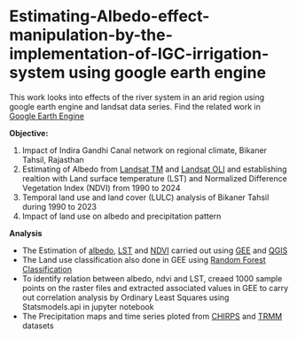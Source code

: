 # Estimating-Albedo-effect-manipulation-by-the-implementation-of-IGC-irrigation-system using google earth engine
This work looks into effects of the river system in an arid region using google earth engine and landsat data series.
Find the related work in [Google Earth Engine]()

**Objective:**
1. Impact of Indira Gandhi Canal network on regional climate, Bikaner Tahsil, Rajasthan
2. Estimating of Albedo from [Landsat TM](https://developers.google.com/earth-engine/datasets/catalog/LANDSAT_LT05_C02_T1_L2) and [Landsat OLI](https://developers.google.com/earth-engine/datasets/catalog/LANDSAT_LC08_C02_T1_L2) and establishing realtion with Land surface temperature (LST) and Normalized Difference Vegetation Index (NDVI) from 1990 to 2024
3. Temporal land use and land cover (LULC) analysis of Bikaner Tahsil during 1990 to 2023
4. Impact of land use on albedo and precipitation pattern 

**Analysis**
- The Estimation of [albedo](https://ieeexplore.ieee.org/abstract/document/7976307), [LST](https://www.sciencedirect.com/science/article/pii/S2352938521002019) and [NDVI](https://www.researchgate.net/profile/Jan-Niklas-Schmid/publication/320708352_Using_Google_Earth_Engine_for_Landsat_NDVI_time_series_analysis_to_indicate_the_present_status_of_forest_stands/links/5d29201b458515c11c2ab18e/Using-Google-Earth-Engine-for-Landsat-NDVI-time-series-analysis-to-indicate-the-present-status-of-forest-stands.pdf) carried out using [GEE](https://earthengine.google.com/) and [QGIS](https://qgis.org/download/)
- The Land use classification also done in GEE using [Random Forest Classification](https://www.mdpi.com/2072-4292/14/11/2654) 
- To identify relation between albedo, ndvi and LST, creaed 1000 sample points on the raster files and extracted associated values in GEE to carry out correlation analysis by Ordinary Least Squares using Statsmodels.api in jupyter notebook
- The Precipitation maps and time series ploted from [CHIRPS](https://developers.google.com/earth-engine/datasets/catalog/UCSB-CHG_CHIRPS_PENTAD) and [TRMM](https://developers.google.com/earth-engine/datasets/catalog/TRMM_3B43V7) datasets
